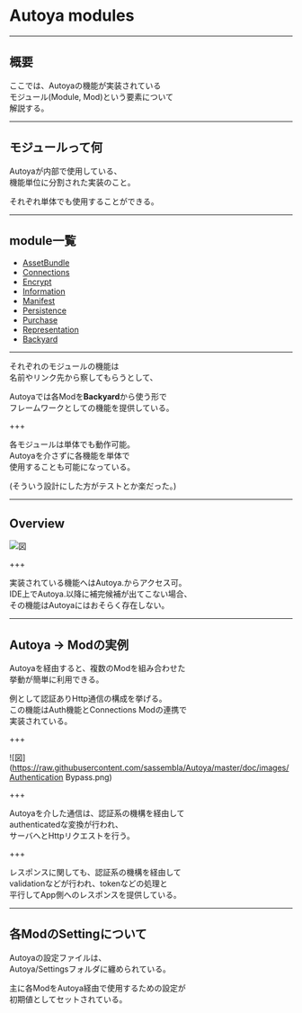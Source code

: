 # Autoya modules

---

## 概要

ここでは、Autoyaの機能が実装されている  
モジュール(Module, Mod)という要素について  
解説する。

---

## モジュールって何

Autoyaが内部で使用している、  
機能単位に分割された実装のこと。

それぞれ単体でも使用することができる。

---

## module一覧

* [AssetBundle](https://gitpitch.com/sassembla/autoya/doc?p=doc/gitpitch/modules/AssetBundle)
* [Connections](https://gitpitch.com/sassembla/autoya/doc?p=doc/gitpitch/modules/Connections)
* [Encrypt](https://gitpitch.com/sassembla/autoya/doc?p=doc/gitpitch/modules/Encrypt)
* [Information](https://gitpitch.com/sassembla/autoya/doc?p=doc/gitpitch/modules/Information)
* [Manifest](https://gitpitch.com/sassembla/autoya/doc?p=doc/gitpitch/modules/Manifest)
* [Persistence](https://gitpitch.com/sassembla/autoya/doc?p=doc/gitpitch/modules/Persistence)
* [Purchase](https://gitpitch.com/sassembla/autoya/doc?p=doc/gitpitch/modules/Purchase)
* [Representation](https://gitpitch.com/sassembla/autoya/doc?p=doc/gitpitch/modules/Representation)
* [Backyard](https://gitpitch.com/sassembla/autoya/doc?p=doc/gitpitch/modules/Backyard)

---

それぞれのモジュールの機能は  
名前やリンク先から察してもらうとして、  

Autoyaでは各Modを**Backyard**から使う形で  
フレームワークとしての機能を提供している。


+++

各モジュールは単体でも動作可能。  
Autoyaを介さずに各機能を単体で  
使用することも可能になっている。  

(そういう設計にした方がテストとか楽だった。)  

---

## Overview

![図](https://raw.githubusercontent.com/sassembla/Autoya/master/doc/images/Overview.png)

+++

実装されている機能へはAutoya.からアクセス可。  
IDE上でAutoya.以降に補完候補が出てこない場合、  
その機能はAutoyaにはおそらく存在しない。


---

## Autoya -> Modの実例

Autoyaを経由すると、複数のModを組み合わせた  
挙動が簡単に利用できる。

例として認証ありHttp通信の構成を挙げる。  
この機能はAuth機能とConnections Modの連携で  
実装されている。


+++


![図](https://raw.githubusercontent.com/sassembla/Autoya/master/doc/images/Authentication Bypass.png)

+++

Autoyaを介した通信は、認証系の機構を経由して  
authenticatedな変換が行われ、  
サーバへとHttpリクエストを行う。


+++

レスポンスに関しても、認証系の機構を経由して  
validationなどが行われ、tokenなどの処理と  
平行してApp側へのレスポンスを提供している。

---

## 各ModのSettingについて

Autoyaの設定ファイルは、  
Autoya/Settingsフォルダに纏められている。

主に各ModをAutoya経由で使用するための設定が  
初期値としてセットされている。


